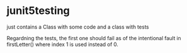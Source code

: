 # junit5testing
just contains a Class with some code and a class with tests

Regardning the tests, the first one should fail as of the intentional fault in firstLetter() where index 1 is used instead of 0.
